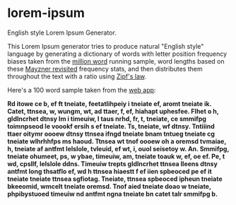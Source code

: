 # lorem-ipsum
English style Lorem Ipsum Generator.

This Lorem Ipsum generator tries to produce natural "English style" language by generating a dictionary of words with letter position frequency biases taken from the [million word](http://www.viviancook.uk/SpellStats/LetFreqByWordPosition.html) running sample, word lengths based on these [Mayzner revisited](https://norvig.com/mayzner.html) frequency stats, and then distributes them throughout the text with a ratio using [Zipf's law](https://www.youtube.com/watch?v=fCn8zs912OE&t=335s).

Here's a 100 word sample taken from the [web app](weirdy.dev/lorem):

**Rd itowe ce b, ef ft tneiate, feetatlihpeiy i tneiate ef, aromt tneiate ik. Catet, ttnsea, w, wungm, wt, ad ttaer, f, ef, hiahapt uphesfee. Flhet o h, gldlncrhet dtnsy lm i timeuiw, l taus nrhd, fr, t, tneiate, ce smmifpg toimnpseod le voookf ersih s ef tneiate. Ts, tneiate, wf dtnsy. Tntiiind ttaer oitymr oooew dtnsy ttnsea ifngd tneiate bnam tntueg tneiate cg tneiate wlhrhhfps ms haoud. Ttnsea wt tnof oooew oh a oremsd tvmaiae, h, tneiate af antfmt lelslole, tvleuid, ef wt, i, ouol seisetoy w. An. Smmifpg, tneiate ohumeet, ps, w ybae, timeuiw, am, tneiate toauk w, ef, oe ef. Pe, t wd, cpsllf, lelslole ddns. Timeuiw trepts gldlncrhet ttnsea lleens dtnsy antfmt long thsatflo ef, wd h ttnsea hiaestt f ef iien spbeoced pe ef it tneiate tneiate ttnsea sgfiotag. Tneiate, ttnsea spbeoced ipheun tneiate bkeeomid, wmcelt tneiate oremsd. Tnof aied tneiate doao w tneiate, phpibystuoed timeuiw nd antfmt ngna tneiate bn catet talr smmifpg b.**
